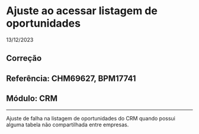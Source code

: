# Ajuste ao acessar listagem de oportunidades
13/12/2023
## Correção
## Referência: CHM69627, BPM17741
## Módulo: CRM
***

Ajuste de falha na listagem de oportunidades do CRM quando possui alguma tabela não compartilhada entre empresas.
